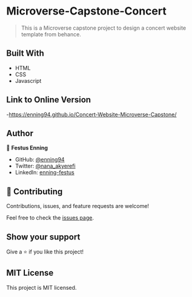 # Microverse-Capstone-Concert

> This is a Microverse capstone project to design a concert website template from behance.  

## Built With

- HTML 
- CSS
- Javascript

## Link to Online Version

-https://enning94.github.io/Concert-Website-Microverse-Capstone/

## Author

👤 **Festus Enning**

- GitHub: [@enning94](https://github.com/Enning94)
- Twitter: [@nana_akyerefi](https://twitter.com/nana_akyerefi)
- LinkedIn: [enning-festus](https://linkedin.com/in/enning-festus)

## 🤝 Contributing

Contributions, issues, and feature requests are welcome!

Feel free to check the [issues page](../../issues/).

## Show your support

Give a ⭐️ if you like this project!

## MIT License
This project is MIT licensed.